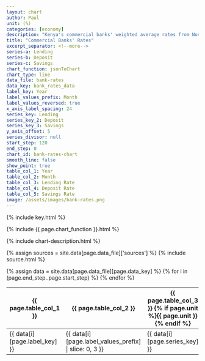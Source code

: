 ```yaml
---
layout: chart
author: Paul
unit: (%)
categories: [economy]
description: "Kenya's commercial banks' weighted average rates from November 2008 to November 2018."
title: "Commercial Banks' Rates"
excerpt_separator: <!--more-->
series-a: Lending
series-b: Deposit
series-c: Savings
chart_function: jsonToChart
chart_type: line
data_file: bank-rates
data_key: bank_rates_data
label_key: Year
label_values_prefix: Month
label_values_reversed: true
x_axis_label_spacing: 24
series_key: Lending
series_key_2: Deposit
series_key_3: Savings
y_axis_offset: 5
series_divisor: null
start_step: 120
end_step: 0
chart_id: bank-rates-chart
smooth_line: false
show_point: true
table_col_1: Year
table_col_2: Month
table_col_3: Lending Rate
table_col_4: Deposit Rate
table_col_5: Savings Rate
image: /assets/images/bank-rates.png
---
```


{% include key.html %}

<div class="ct-chart ct-perfect-fifth dense-datapoints" id="{{ page.chart_id }}"></div>

{% include {{ page.chart_function }}.html %}

{% include chart-description.html %}

<!--more-->

{% assign sources = site.data[page.data_file]['sources'] %}
{% include source.html %}

<div class="data-table table-responsive">
    {% assign data = site.data[page.data_file][page.data_key] %}
    <table class="table">
        <thead>
            <tr>
                <th scope="col">{{ page.table_col_1 }}</th>
                <th scope="col">{{ page.table_col_2 }}</th>
                <th scope="col">{{ page.table_col_3 }} {% if page.unit %}{{ page.unit }}{% endif %}</th>
                <th scope="col">{{ page.table_col_4 }} {% if page.unit %}{{ page.unit }}{% endif %}</th>
                <th scope="col">{{ page.table_col_5 }} {% if page.unit %}{{ page.unit }}{% endif %}</th>
            </tr>
        </thead>
        <tbody>
            {% for i in (page.end_step..page.start_step) %}
                <tr>
                    <td>{{ data[i][page.label_key] }} </td>
                    <td>{{ data[i][page.label_values_prefix] | slice: 0, 3 }} </td>
                    <td>{{ data[i][page.series_key] }}</td>
                    <td>{{ data[i][page.series_key_2] }}</td>
                    <td>{{ data[i][page.series_key_3] }}</td>
                </tr>
            {% endfor %}
        </tbody>
    </table>
</div>